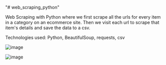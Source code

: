 "# web_scraping_python" 

Web Scraping with Python where we first scrape all the urls for every item in a category on an ecommerce site. Then we visit each url to scrape that item's details and save the data to a csv.

Technologies used: Python, BeautifulSoup, requests, csv

![image](https://user-images.githubusercontent.com/98496684/206794920-da1db9aa-d48d-46d3-9669-1943db2a7732.png)

![image](https://user-images.githubusercontent.com/98496684/206794830-f2e63789-65a6-46c2-a369-a481f5c92ad5.png)
